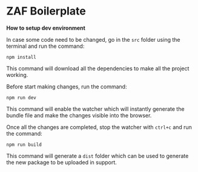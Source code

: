 # ZAF Boilerplate

**How to setup dev environment**

In case some code need to be changed, go in the ``src`` folder using the terminal and run the command:

```npm install```

This command will download all the dependencies to make all the project working.

Before start making changes, run the command:

```npm run dev```

This command will enable the watcher which will instantly generate the bundle file and make the changes visible into the browser.

Once all the changes are completed, stop the watcher with ``ctrl+c`` and run the command:

```npm run build```

This command will generate a ``dist`` folder which can be used to generate the new package to be uploaded in support.

